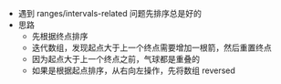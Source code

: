 - 遇到 ranges/intervals-related 问题先排序总是好的  
- 思路  
	- 先根据终点排序  
	- 迭代数组，发现起点大于上一个终点需要增加一根箭，然后重置终点  
	- 因为起点大于上一个终点之前，气球都是重叠的  
	- 如果是根据起点排序，从右向左操作，先将数组 reversed  
